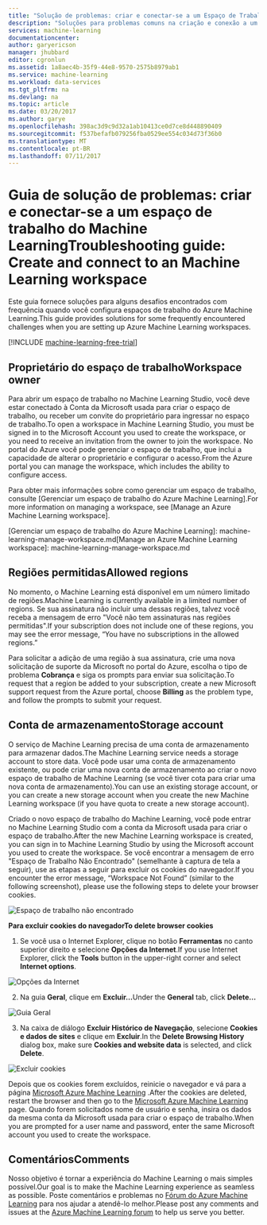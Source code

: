 ```yaml
---
title: "Solução de problemas: criar e conectar-se a um Espaço de Trabalho do Machine Learning | Microsoft Docs"
description: "Soluções para problemas comuns na criação e conexão a um espaço de trabalho de Azure Machine Learning"
services: machine-learning
documentationcenter: 
author: garyericson
manager: jhubbard
editor: cgronlun
ms.assetid: 1a8aec4b-35f9-44e8-9570-2575b8979ab1
ms.service: machine-learning
ms.workload: data-services
ms.tgt_pltfrm: na
ms.devlang: na
ms.topic: article
ms.date: 03/20/2017
ms.author: garye
ms.openlocfilehash: 398ac3d9c9d32a1ab10413ce0d7ce8d448890409
ms.sourcegitcommit: f537befafb079256fba0529ee554c034d73f36b0
ms.translationtype: MT
ms.contentlocale: pt-BR
ms.lasthandoff: 07/11/2017
---
```

# <a name="troubleshooting-guide-create-and-connect-to-an-machine-learning-workspace"></a><span data-ttu-id="24528-103">Guia de solução de problemas: criar e conectar-se a um espaço de trabalho do Machine Learning</span><span class="sxs-lookup"><span data-stu-id="24528-103">Troubleshooting guide: Create and connect to an Machine Learning workspace</span></span>
<span data-ttu-id="24528-104">Este guia fornece soluções para alguns desafios encontrados com frequência quando você configura espaços de trabalho do Azure Machine Learning.</span><span class="sxs-lookup"><span data-stu-id="24528-104">This guide provides solutions for some frequently encountered challenges when you are setting up Azure Machine Learning workspaces.</span></span>

[!INCLUDE [machine-learning-free-trial](../../includes/machine-learning-free-trial.md)]

## <a name="workspace-owner"></a><span data-ttu-id="24528-105">Proprietário do espaço de trabalho</span><span class="sxs-lookup"><span data-stu-id="24528-105">Workspace owner</span></span>
<span data-ttu-id="24528-106">Para abrir um espaço de trabalho no Machine Learning Studio, você deve estar conectado à Conta da Microsoft usada para criar o espaço de trabalho, ou receber um convite do proprietário para ingressar no espaço de trabalho.</span><span class="sxs-lookup"><span data-stu-id="24528-106">To open a workspace in Machine Learning Studio, you must be signed in to the Microsoft Account you used to create the workspace, or you need to receive an invitation from the owner to join the workspace.</span></span> <span data-ttu-id="24528-107">No portal do Azure você pode gerenciar o espaço de trabalho, que inclui a capacidade de alterar o proprietário e configurar o acesso.</span><span class="sxs-lookup"><span data-stu-id="24528-107">From the Azure portal you can manage the workspace, which includes the ability to configure access.</span></span>

<span data-ttu-id="24528-108">Para obter mais informações sobre como gerenciar um espaço de trabalho, consulte [Gerenciar um espaço de trabalho do Azure Machine Learning].</span><span class="sxs-lookup"><span data-stu-id="24528-108">For more information on managing a workspace, see [Manage an Azure Machine Learning workspace].</span></span>

<span data-ttu-id="24528-109">
            [Gerenciar um espaço de trabalho do Azure Machine Learning]: machine-learning-manage-workspace.md</span><span class="sxs-lookup"><span data-stu-id="24528-109">[Manage an Azure Machine Learning workspace]: machine-learning-manage-workspace.md</span></span>

## <a name="allowed-regions"></a><span data-ttu-id="24528-110">Regiões permitidas</span><span class="sxs-lookup"><span data-stu-id="24528-110">Allowed regions</span></span>
<span data-ttu-id="24528-111">No momento, o Machine Learning está disponível em um número limitado de regiões.</span><span class="sxs-lookup"><span data-stu-id="24528-111">Machine Learning is currently available in a limited number of regions.</span></span> <span data-ttu-id="24528-112">Se sua assinatura não incluir uma dessas regiões, talvez você receba a mensagem de erro "Você não tem assinaturas nas regiões permitidas".</span><span class="sxs-lookup"><span data-stu-id="24528-112">If your subscription does not include one of these regions, you may see the error message, “You have no subscriptions in the allowed regions.”</span></span>

<span data-ttu-id="24528-113">Para solicitar a adição de uma região à sua assinatura, crie uma nova solicitação de suporte da Microsoft no portal do Azure, escolha o tipo de problema **Cobrança** e siga os prompts para enviar sua solicitação.</span><span class="sxs-lookup"><span data-stu-id="24528-113">To request that a region be added to your subscription, create a new Microsoft support request from the Azure portal, choose **Billing** as the problem type, and follow the prompts to submit your request.</span></span>

## <a name="storage-account"></a><span data-ttu-id="24528-114">Conta de armazenamento</span><span class="sxs-lookup"><span data-stu-id="24528-114">Storage account</span></span>
<span data-ttu-id="24528-115">O serviço de Machine Learning precisa de uma conta de armazenamento para armazenar dados.</span><span class="sxs-lookup"><span data-stu-id="24528-115">The Machine Learning service needs a storage account to store data.</span></span> <span data-ttu-id="24528-116">Você pode usar uma conta de armazenamento existente, ou pode criar uma nova conta de armazenamento ao criar o novo espaço de trabalho de Machine Learning (se você tiver cota para criar uma nova conta de armazenamento).</span><span class="sxs-lookup"><span data-stu-id="24528-116">You can use an existing storage account, or you can create a new storage account when you create the new Machine Learning workspace (if you have quota to create a new storage account).</span></span>

<span data-ttu-id="24528-117">Criado o novo espaço de trabalho do Machine Learning, você pode entrar no Machine Learning Studio com a conta da Microsoft usada para criar o espaço de trabalho.</span><span class="sxs-lookup"><span data-stu-id="24528-117">After the new Machine Learning workspace is created, you can sign in to Machine Learning Studio by using the Microsoft account you used to create the workspace.</span></span> <span data-ttu-id="24528-118">Se você encontrar a mensagem de erro "Espaço de Trabalho Não Encontrado" (semelhante à captura de tela a seguir), use as etapas a seguir para excluir os cookies do navegador.</span><span class="sxs-lookup"><span data-stu-id="24528-118">If you encounter the error message, “Workspace Not Found” (similar to the following screenshot), please use the following steps to delete your browser cookies.</span></span>

![Espaço de trabalho não encontrado][screen3]

<span data-ttu-id="24528-120">**Para excluir cookies do navegador**</span><span class="sxs-lookup"><span data-stu-id="24528-120">**To delete browser cookies**</span></span>

1. <span data-ttu-id="24528-121">Se você usa o Internet Explorer, clique no botão **Ferramentas** no canto superior direito e selecione **Opções da Internet**.</span><span class="sxs-lookup"><span data-stu-id="24528-121">If you use Internet Explorer, click the **Tools** button in the upper-right corner and select **Internet options**.</span></span>  

![Opções da Internet][screen4]

2. <span data-ttu-id="24528-123">Na guia **Geral**, clique em **Excluir…**</span><span class="sxs-lookup"><span data-stu-id="24528-123">Under the **General** tab, click **Delete…**</span></span>

![Guia Geral][screen5]

3. <span data-ttu-id="24528-125">Na caixa de diálogo **Excluir Histórico de Navegação**, selecione **Cookies e dados de sites** e clique em **Excluir**.</span><span class="sxs-lookup"><span data-stu-id="24528-125">In the **Delete Browsing History** dialog box, make sure **Cookies and website data** is selected, and click **Delete**.</span></span>

![Excluir cookies][screen6]

<span data-ttu-id="24528-127">Depois que os cookies forem excluídos, reinicie o navegador e vá para a página [Microsoft Azure Machine Learning](https://studio.azureml.net) .</span><span class="sxs-lookup"><span data-stu-id="24528-127">After the cookies are deleted, restart the browser and then go to the [Microsoft Azure Machine Learning](https://studio.azureml.net) page.</span></span> <span data-ttu-id="24528-128">Quando forem solicitados nome de usuário e senha, insira os dados da mesma conta da Microsoft usada para criar o espaço de trabalho.</span><span class="sxs-lookup"><span data-stu-id="24528-128">When you are prompted for a user name and password, enter the same Microsoft account you used to create the workspace.</span></span>

## <a name="comments"></a><span data-ttu-id="24528-129">Comentários</span><span class="sxs-lookup"><span data-stu-id="24528-129">Comments</span></span>

<span data-ttu-id="24528-130">Nosso objetivo é tornar a experiência do Machine Learning o mais simples possível.</span><span class="sxs-lookup"><span data-stu-id="24528-130">Our goal is to make the Machine Learning experience as seamless as possible.</span></span> <span data-ttu-id="24528-131">Poste comentários e problemas no [Fórum do Azure Machine Learning](http://social.msdn.microsoft.com/Forums/windowsazure/home?forum=MachineLearning) para nos ajudar a atendê-lo melhor.</span><span class="sxs-lookup"><span data-stu-id="24528-131">Please post any comments and issues at the [Azure Machine Learning forum](http://social.msdn.microsoft.com/Forums/windowsazure/home?forum=MachineLearning) to help us serve you better.</span></span>

[screen1]:media/machine-learning-troubleshooting-creating-ml-workspace/screen1.png
[screen2]:media/machine-learning-troubleshooting-creating-ml-workspace/screen2.png
[screen3]:media/machine-learning-troubleshooting-creating-ml-workspace/screen3.png
[screen4]:media/machine-learning-troubleshooting-creating-ml-workspace/screen4.png
[screen5]:media/machine-learning-troubleshooting-creating-ml-workspace/screen5.png
[screen6]:media/machine-learning-troubleshooting-creating-ml-workspace/screen6.png

